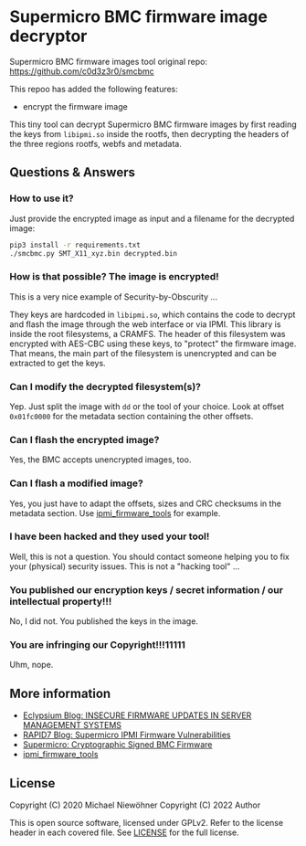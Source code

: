 # Supermicro BMC firmware image decryptor

Supermicro BMC firmware images tool
original repo: https://github.com/c0d3z3r0/smcbmc

This repoo has added the following features:
* encrypt the firmware image


This tiny tool can decrypt Supermicro BMC firmware images by first reading the
keys from `libipmi.so` inside the rootfs, then decrypting the headers of the
three regions rootfs, webfs and metadata.


## Questions & Answers

### How to use it?

Just provide the encrypted image as input and a filename for the decrypted
image:

~~~sh
pip3 install -r requirements.txt
./smcbmc.py SMT_X11_xyz.bin decrypted.bin
~~~

### How is that possible? The image is encrypted!

This is a very nice example of Security-by-Obscurity ...

They keys are hardcoded in `libipmi.so`, which contains the code to decrypt and
flash the image through the web interface or via IPMI. This library is inside
the root filesystems, a CRAMFS. The header of this filesystem was encrypted with
AES-CBC using these keys, to "protect" the firmware image. That means, the main
part of the filesystem is unencrypted and can be extracted to get the keys.

### Can I modify the decrypted filesystem(s)?

Yep. Just split the image with `dd` or the tool of your choice. Look at offset
`0x01fc0000` for the metadata section containing the other offsets.

### Can I flash the encrypted image?

Yes, the BMC accepts unencrypted images, too.

### Can I flash a modified image?

Yes, you just have to adapt the offsets, sizes and CRC checksums in the
metadata section. Use [ipmi_firmware_tools](https://github.com/devicenull/ipmi_firmware_tools)
for example.

### I have been hacked and they used your tool!

Well, this is not a question. You should contact someone helping you to fix your
(physical) security issues. This is not a "hacking tool" ...

### You published our encryption keys / secret information / our intellectual property!!!

No, I did not. You published the keys in the image.

### You are infringing our Copyright!!!11111

Uhm, nope.

## More information

* [Eclypsium Blog: INSECURE FIRMWARE UPDATES IN SERVER MANAGEMENT SYSTEMS](https://eclypsium.com/2018/09/06/insecure-firmware-updates-in-server-management-systems/)
* [RAPID7 Blog: Supermicro IPMI Firmware Vulnerabilities](https://blog.rapid7.com/2013/11/06/supermicro-ipmi-firmware-vulnerabilities/)
* [Supermicro: Cryptographic Signed BMC Firmware](https://www.supermicro.com/en/support/security_Cryptographic)
* [ipmi_firmware_tools](https://github.com/devicenull/ipmi_firmware_tools)

## License

Copyright (C) 2020 Michael Niewöhner
Copyright (C) 2022 Author

This is open source software, licensed under GPLv2. Refer to the license header
in each covered file. See [LICENSE](LICENSE) for the full license.
